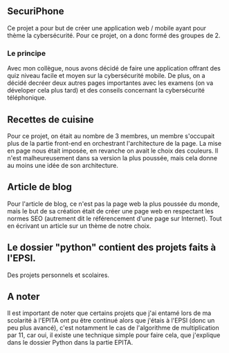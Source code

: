 ## SecuriPhone
Ce projet a pour but de créer une application web / mobile ayant pour thème la cybersécurité. Pour ce projet, on a donc formé
des groupes de 2.

### Le principe
Avec mon collègue, nous avons décidé de faire une application offrant des quiz niveau facile et moyen sur la cybersécurité
mobile. De plus, on a décidé decréer deux autres pages importantes avec les examens (on va déveloper cela plus tard) et des 
conseils concernant la cybersécurité téléphonique.

## Recettes de cuisine
Pour ce projet, on était au nombre de 3 membres, un membre s'occupait plus de la partie front-end en orchestrant
l'architecture de la page. La mise en page nous était imposée, en revanche on avait le choix des couleurs.
Il n'est malheureusement dans sa version la plus poussée, mais cela donne au moins une idée de son architecture.

## Article de blog
Pour l'article de blog, ce n'est pas la page web la plus poussée du monde, mais le but de sa création était de créer 
une page web en respectant les normes SEO (autrement dit le référencement d'une page sur Internet). Tout en écrivant 
un article sur un thème de notre choix.

## Le dossier "python" contient des projets faits à l'EPSI. 
Des projets personnels et scolaires.

## A noter
Il est important de noter que certains projets que j'ai entamé lors de ma scolarité à l'EPITA ont pu être continué alors
que j'étais à l'EPSI (donc un peu plus avancé), c'est notamment le cas de l'algorithme de multiplication par 11, car oui,
il existe une technique simple pour faire cela, que j'explique dans le dossier Python dans la partie EPITA.

